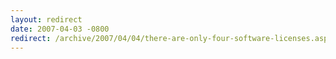 ```yaml
---
layout: redirect
date: 2007-04-03 -0800
redirect: /archive/2007/04/04/there-are-only-four-software-licenses.aspx/
---
```

